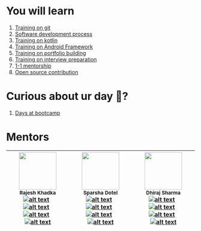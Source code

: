 # You will learn
1. [Training on git](https://github.com/khadkarajesh/Android-Bootcamp/wiki/Learn-Git)
2. [Software development process](https://github.com/incwell-technology/Android-Bootcamp/wiki/Software-Development-Process)
3. [Training on kotlin](https://github.com/incwell-technology/Android-Bootcamp/wiki/Kotlin)
4. [Training on Android Framework](https://github.com/incwell-technology/Android-Bootcamp/wiki/Android-Application-Development)
5. [Training on portfolio building](https://github.com/incwell-technology/Android-Bootcamp/wiki/Project-Concept)
6. [Training on interview preparation](https://github.com/incwell-technology/Android-Bootcamp/wiki/Training-on-interview-preparation)
7. [1-1 mentorship](https://github.com/incwell-technology/Android-Bootcamp/wiki/one-on-one-mentorship)
8. [Open source contribution](https://github.com/incwell-technology/Android-Bootcamp/wiki/Open-Source-contribution)

# Curious about ur day 🤔?
1. [Days at bootcamp](https://github.com/incwell-technology/Android-Bootcamp/wiki/Days-at-Bootcamp)

# Mentors
| <img src="https://avatars3.githubusercontent.com/u/11496688?v=4" width="100px;"/><br /><sub><b>Rajesh Khadka</b></sub> <br /> [![alt text][1]](https://github.com/khadkarajesh) &nbsp; [![alt text][3]](https://linkedin.com/in/rajeshkhadka) &nbsp; [![alt text][2]](https://medium.com/@rajesh_khadka) &nbsp; [![alt text][4]](https://twitter.com/rajesh_k_khadka)  | <img src="https://media.licdn.com/dms/image/C4E03AQGjNusIZ2S2xg/profile-displayphoto-shrink_800_800/0?e=1555545600&v=beta&t=vnl4ja3aIKxY1WyYwRRBRNjlNFhgaoSZxmblc21bDeY" width="100px;"/><br /><sub><b>Sparsha Dotel</b></sub> <br /> [![alt text][1]](https://github.com/darmagedon) &nbsp; [![alt text][3]](https://www.linkedin.com/in/sparsha-dotel-b3043073/) &nbsp; [![alt text][2]](https://medium.com/@rajesh_khadka) &nbsp; [![alt text][4]](https://twitter.com/rajesh_k_khadka) | <img src="https://avatars3.githubusercontent.com/u/25504619?s=400&v=4" width="100px;"/><br /><sub><b>Dhiraj Sharma</b></sub> <br /> [![alt text][1]](https://github.com/sharmadhiraj) &nbsp; [![alt text][3]](https://www.linkedin.com/in/dhiraj-sharma-84b7ba138/) &nbsp; [![alt text][2]](https://medium.com/@sharmadhiraj.np) &nbsp; [![alt text][4]](https://twitter.com/sharma_dhiraj1) |
| ------------- | ------------- | ------------- |


[1]: https://github.com/khadkarajesh/Android-Bootcamp/blob/master/github.png?raw=true (github icon)
[2]: https://github.com/khadkarajesh/Android-Bootcamp/blob/master/medium.png?raw=true (medium icon)
[3]: https://github.com/khadkarajesh/Android-Bootcamp/blob/master/linkedin.png?raw=true (linkedin icon)
[4]: https://github.com/khadkarajesh/Android-Bootcamp/blob/master/twitter.png?raw=true (twitter icon)




